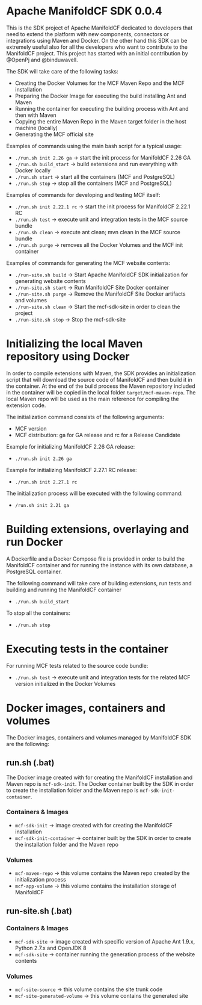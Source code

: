 # Apache ManifoldCF SDK 0.0.4
This is the SDK project of Apache ManifoldCF dedicated to developers that need to extend the platform with new components, connectors or integrations using Maven and Docker. On the other hand this SDK can be extremely useful also for all the developers who want to contribute to the ManifoldCF project.
This project has started with an initial contribution by @OpenPj and @binduwavell.

The SDK will take care of the following tasks:
* Creating the Docker Volumes for the MCF Maven Repo and the MCF installation
* Preparing the Docker Image for executing the build installing Ant and Maven
* Running the container for executing the building process with Ant and then with Maven
* Copying the entire Maven Repo in the Maven target folder in the host machine (locally)
* Generating the MCF official site

Examples of commands using the main bash script for a typical usage:
* `./run.sh init 2.26 ga` -> start the init process for ManifoldCF 2.26 GA
* `./run.sh build_start` -> build extensions and run everything with Docker locally
* `./run.sh start` -> start all the containers (MCF and PostgreSQL)
* `./run.sh stop` -> stop all the containers (MCF and PostgreSQL)

Examples of commands for developing and testing MCF itself:
* `./run.sh init 2.22.1 rc` -> start the init process for ManifoldCF 2.22.1 RC
* `./run.sh test` -> execute unit and integration tests in the MCF source bundle
* `./run.sh clean` -> execute ant clean; mvn clean in the MCF source bundle
* `./run.sh purge` -> removes all the Docker Volumes and the MCF init container

Examples of commands for generating the MCF website contents:
* `./run-site.sh build` -> Start Apache ManifoldCF SDK initialization for generating website contents
* `./run-site.sh start` -> Run ManifoldCF Site Docker container
* `./run-site.sh purge` -> Remove the ManifoldCF Site Docker artifacts and volumes
* `./run-site.sh clean` -> Start the mcf-sdk-site in order to clean the project
* `./run-site.sh stop` -> Stop the mcf-sdk-site

# Initializing the local Maven repository using Docker
In order to compile extensions with Maven, the SDK provides an initialization script that will download the source code of ManifoldCF and then build it in the container. At the end of the build process the Maven repository included in the container will be copied in the local folder `target/mcf-maven-repo`. The local Maven repo will be used as the main reference for compiling the extension code.

The initialization command consists of the following arguments:
* MCF version
* MCF distribution: ga for GA release and rc for a Release Candidate

Example for initializing ManifoldCF 2.26 GA release:
* `./run.sh init 2.26 ga`

Example for initializing ManifoldCF 2.27.1 RC release:
* `./run.sh init 2.27.1 rc`

The initialization process will be executed with the following command:
* `/run.sh init 2.21 ga`

# Building extensions, overlaying and run Docker
A Dockerfile and a Docker Compose file is provided in order to build the ManifoldCF container and for running the instance with its own database, a PostgreSQL container.

The following command will take care of building extensions, run tests and building and running the ManifoldCF container
* `./run.sh build_start`

To stop all the containers:
* `./run.sh stop`

# Executing tests in the container
For running MCF tests related to the source code bundle:
* `./run.sh test` -> execute unit and integration tests for the related MCF version initialized in the Docker Volumes

# Docker images, containers and volumes
The Docker images, containers and volumes managed by ManifoldCF SDK are the following:

## run.sh (.bat)

The Docker image created with for creating the ManifoldCF installation and Maven repo is `mcf-sdk-init`.
The Docker container built by the SDK in order to create the installation folder and the Maven repo is `mcf-sdk-init-container`.

### Containers & Images

* `mcf-sdk-init` -> image created with for creating the ManifoldCF installation
* `mcf-sdk-init-container` -> container built by the SDK in order to create the installation folder and the Maven repo 

### Volumes
* `mcf-maven-repo` -> this volume contains the Maven repo created by the initialization process
* `mcf-app-volume` -> this volume contains the installation storage of ManifoldCF

## run-site.sh (.bat)

### Containers & Images

* `mcf-sdk-site` -> image created with specific version of Apache Ant 1.9.x, Python 2.7.x and OpenJDK 8
* `mcf-sdk-site` -> container running the generation process of the website contents

### Volumes
* `mcf-site-source` -> this volume contains the site trunk code
* `mcf-site-generated-volume` -> this volume contains the generated site

